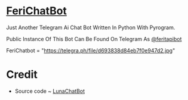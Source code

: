 # [FeriChatBot](https://t.me/feritapibot)
Just Another Telegram Ai Chat Bot Written In Python With Pyrogram.

Public Instance Of This Bot Can Be Found On Telegram As [@feritapibot](https://t.me/feritapibot)

FeriChatbot = "https://telegra.ph/file/d693838d84eb7f0e947d2.jpg"

# Credit
- Source code ~ [LunaChatBot](https://github.com/TheHamkerCat/LunaChatBot)
